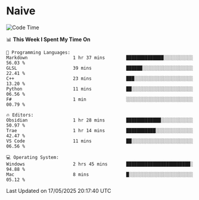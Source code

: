 # Naive
<!-- ## 日拱一卒，功不唐捐 -->
<!-- [![GitHub Streak](https://streak-stats.demolab.com/?user=XiaoXKKK)](https://git.io/streak-stats) -->
<!--START_SECTION:waka-->
![Code Time](http://img.shields.io/badge/Code%20Time-374%20hrs%2017%20mins-blue)

📊 **This Week I Spent My Time On** 

```text
💬 Programming Languages: 
Markdown                 1 hr 37 mins        ██████████████░░░░░░░░░░░   56.03 % 
GLSL                     39 mins             ██████░░░░░░░░░░░░░░░░░░░   22.41 % 
C++                      23 mins             ███░░░░░░░░░░░░░░░░░░░░░░   13.20 % 
Python                   11 mins             ██░░░░░░░░░░░░░░░░░░░░░░░   06.56 % 
F#                       1 min               ░░░░░░░░░░░░░░░░░░░░░░░░░   00.79 % 

🔥 Editors: 
Obsidian                 1 hr 28 mins        █████████████░░░░░░░░░░░░   50.97 % 
Trae                     1 hr 14 mins        ███████████░░░░░░░░░░░░░░   42.47 % 
VS Code                  11 mins             ██░░░░░░░░░░░░░░░░░░░░░░░   06.56 % 

💻 Operating System: 
Windows                  2 hrs 45 mins       ████████████████████████░   94.88 % 
Mac                      8 mins              █░░░░░░░░░░░░░░░░░░░░░░░░   05.12 % 
```


 Last Updated on 17/05/2025 20:17:40 UTC
<!--END_SECTION:waka-->
